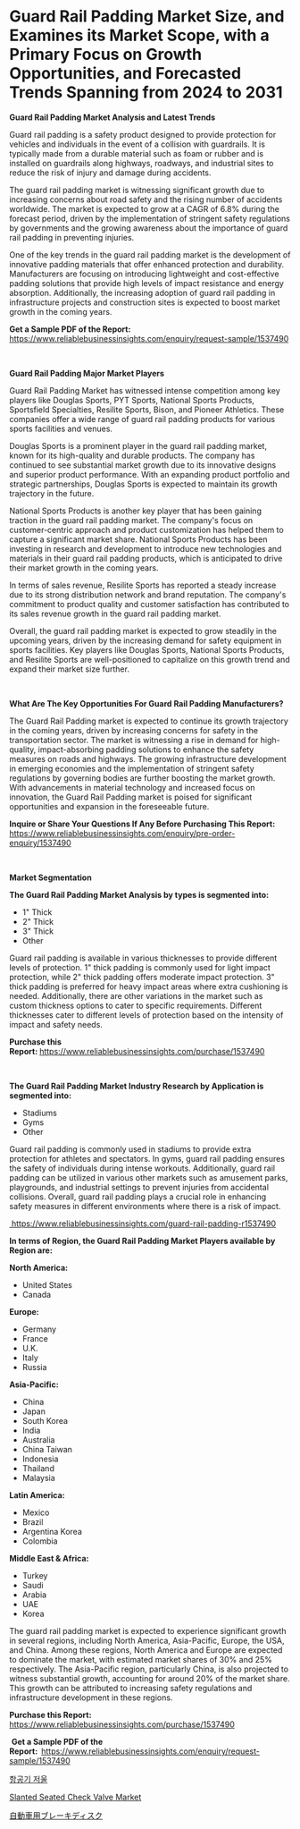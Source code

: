 <p><h1>Guard Rail Padding Market Size, and Examines its Market Scope, with a Primary Focus on Growth Opportunities, and Forecasted Trends Spanning from 2024 to 2031</h1></p><p><strong>Guard Rail Padding Market Analysis and Latest Trends</strong></p>
<p><p>Guard rail padding is a safety product designed to provide protection for vehicles and individuals in the event of a collision with guardrails. It is typically made from a durable material such as foam or rubber and is installed on guardrails along highways, roadways, and industrial sites to reduce the risk of injury and damage during accidents.</p><p>The guard rail padding market is witnessing significant growth due to increasing concerns about road safety and the rising number of accidents worldwide. The market is expected to grow at a CAGR of 6.8% during the forecast period, driven by the implementation of stringent safety regulations by governments and the growing awareness about the importance of guard rail padding in preventing injuries.</p><p>One of the key trends in the guard rail padding market is the development of innovative padding materials that offer enhanced protection and durability. Manufacturers are focusing on introducing lightweight and cost-effective padding solutions that provide high levels of impact resistance and energy absorption. Additionally, the increasing adoption of guard rail padding in infrastructure projects and construction sites is expected to boost market growth in the coming years.</p></p>
<p><strong>Get a Sample PDF of the Report:&nbsp;</strong> <a href="https://www.reliablebusinessinsights.com/enquiry/request-sample/1537490">https://www.reliablebusinessinsights.com/enquiry/request-sample/1537490</a></p>
<p>&nbsp;</p>
<p><strong>Guard Rail Padding Major Market Players</strong></p>
<p><p>Guard Rail Padding Market has witnessed intense competition among key players like Douglas Sports, PYT Sports, National Sports Products, Sportsfield Specialties, Resilite Sports, Bison, and Pioneer Athletics. These companies offer a wide range of guard rail padding products for various sports facilities and venues.</p><p>Douglas Sports is a prominent player in the guard rail padding market, known for its high-quality and durable products. The company has continued to see substantial market growth due to its innovative designs and superior product performance. With an expanding product portfolio and strategic partnerships, Douglas Sports is expected to maintain its growth trajectory in the future.</p><p>National Sports Products is another key player that has been gaining traction in the guard rail padding market. The company's focus on customer-centric approach and product customization has helped them to capture a significant market share. National Sports Products has been investing in research and development to introduce new technologies and materials in their guard rail padding products, which is anticipated to drive their market growth in the coming years.</p><p>In terms of sales revenue, Resilite Sports has reported a steady increase due to its strong distribution network and brand reputation. The company's commitment to product quality and customer satisfaction has contributed to its sales revenue growth in the guard rail padding market.</p><p>Overall, the guard rail padding market is expected to grow steadily in the upcoming years, driven by the increasing demand for safety equipment in sports facilities. Key players like Douglas Sports, National Sports Products, and Resilite Sports are well-positioned to capitalize on this growth trend and expand their market size further.</p></p>
<p>&nbsp;</p>
<p><strong>What Are The Key Opportunities For Guard Rail Padding Manufacturers?</strong></p>
<p><p>The Guard Rail Padding market is expected to continue its growth trajectory in the coming years, driven by increasing concerns for safety in the transportation sector. The market is witnessing a rise in demand for high-quality, impact-absorbing padding solutions to enhance the safety measures on roads and highways. The growing infrastructure development in emerging economies and the implementation of stringent safety regulations by governing bodies are further boosting the market growth. With advancements in material technology and increased focus on innovation, the Guard Rail Padding market is poised for significant opportunities and expansion in the foreseeable future.</p></p>
<p><strong>Inquire or Share Your Questions If Any Before Purchasing This Report:</strong> <a href="https://www.reliablebusinessinsights.com/enquiry/pre-order-enquiry/1537490">https://www.reliablebusinessinsights.com/enquiry/pre-order-enquiry/1537490</a></p>
<p>&nbsp;</p>
<p><strong>Market Segmentation</strong></p>
<p><strong>The Guard Rail Padding Market Analysis by types is segmented into:</strong></p>
<p><ul><li>1" Thick</li><li>2" Thick</li><li>3" Thick</li><li>Other</li></ul></p>
<p><p>Guard rail padding is available in various thicknesses to provide different levels of protection. 1" thick padding is commonly used for light impact protection, while 2" thick padding offers moderate impact protection. 3" thick padding is preferred for heavy impact areas where extra cushioning is needed. Additionally, there are other variations in the market such as custom thickness options to cater to specific requirements. Different thicknesses cater to different levels of protection based on the intensity of impact and safety needs.</p></p>
<p><strong>Purchase this Report:&nbsp;</strong><a href="https://www.reliablebusinessinsights.com/purchase/1537490">https://www.reliablebusinessinsights.com/purchase/1537490</a></p>
<p>&nbsp;</p>
<p><strong>The Guard Rail Padding Market Industry Research by Application is segmented into:</strong></p>
<p><ul><li>Stadiums</li><li>Gyms</li><li>Other</li></ul></p>
<p><p>Guard rail padding is commonly used in stadiums to provide extra protection for athletes and spectators. In gyms, guard rail padding ensures the safety of individuals during intense workouts. Additionally, guard rail padding can be utilized in various other markets such as amusement parks, playgrounds, and industrial settings to prevent injuries from accidental collisions. Overall, guard rail padding plays a crucial role in enhancing safety measures in different environments where there is a risk of impact.</p></p>
<p><a href="https://www.reliablebusinessinsights.com/guard-rail-padding-r1537490">&nbsp;https://www.reliablebusinessinsights.com/guard-rail-padding-r1537490</a></p>
<p><strong>In terms of Region, the Guard Rail Padding Market Players available by Region are:</strong></p>
<p>
    <p> <strong> North America: </strong>
        <ul>
            <li>United States</li>
            <li>Canada</li>
        </ul>
        </p> 
    <p> <strong> Europe: </strong>
        <ul>
            <li>Germany</li>
            <li>France</li>
            <li>U.K.</li>
            <li>Italy</li>
            <li>Russia</li>
        </ul>
        </p> 
    <p> <strong> Asia-Pacific: </strong>
        <ul>
            <li>China</li>
            <li>Japan</li>
            <li>South Korea</li>
            <li>India</li>
            <li>Australia</li>
            <li>China Taiwan</li>
            <li>Indonesia</li>
            <li>Thailand</li>
            <li>Malaysia</li>
        </ul>
        </p> 
    <p> <strong> Latin America: </strong>
        <ul>
            <li>Mexico</li>
            <li>Brazil</li>
            <li>Argentina Korea</li>
            <li>Colombia</li>
        </ul>
        </p> 
    <p> <strong> Middle East & Africa: </strong>
        <ul>
            <li>Turkey</li>
            <li>Saudi</li>
            <li>Arabia</li>
            <li>UAE</li>
            <li>Korea</li>
        </ul>
    </p>
    </p>
<p><p>The guard rail padding market is expected to experience significant growth in several regions, including North America, Asia-Pacific, Europe, the USA, and China. Among these regions, North America and Europe are expected to dominate the market, with estimated market shares of 30% and 25% respectively. The Asia-Pacific region, particularly China, is also projected to witness substantial growth, accounting for around 20% of the market share. This growth can be attributed to increasing safety regulations and infrastructure development in these regions.</p></p>
<p><strong>Purchase this Report: </strong><a href="https://www.reliablebusinessinsights.com/purchase/1537490">https://www.reliablebusinessinsights.com/purchase/1537490</a></p>
<p>&nbsp;<strong>Get a Sample PDF of the Report:&nbsp;&nbsp;</strong><a href="https://www.reliablebusinessinsights.com/enquiry/request-sample/1537490">https://www.reliablebusinessinsights.com/enquiry/request-sample/1537490</a></p>
<p><strong></strong></p>
<p><p><a href="https://medium.com/@moulafa/%EB%B9%84%ED%96%89%EA%B8%B0-%EC%B2%99%EB%9F%89-%EC%8B%9C%EC%9E%A5%EC%9D%98-%EC%8B%AC%EC%B8%B5-%ED%83%90%EA%B5%AC-%EB%8F%99%ED%96%A5-%EC%8B%9C%EC%9E%A5-%EC%84%B8%EB%B6%84%ED%99%94-%EB%B0%8F-%EA%B2%BD%EC%9F%81-%EB%B6%84%EC%84%9D-dd1a6c75be7f">항공기 저울</a></p><p><a href="https://view.publitas.com/reportprime-1/slanted-seated-check-valve-market-a-global-and-regional-analysis-2024-2031/">Slanted Seated Check Valve Market</a></p><p><a href="https://github.com/mreklxf44233/Market-Research-Report-List-2/blob/main/8122967142854.md">自動車用ブレーキディスク</a></p></p>